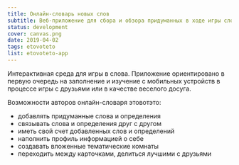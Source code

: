 ```yaml
---
title: Онлайн-словарь новых слов
subtitle: Веб-приложение для сбора и обзора придуманных в ходе игры слов
status: development
cover: canvas.png
date: 2019-04-02
tags: etovoteto
list: etovoteto-app
---
```


Интерактивная среда для игры в слова. Приложение ориентировано в первую очередь на заполнение и изучение с мобильных устройств в процессе игры с друзьями или в качестве веселого досуга.

Возможности авторов онлайн-словаря этовотэто:

- добавлять придуманные слова и определения
- связывать слова и определения друг с другом
- иметь свой счет добавленных слов и определений
- наполнить профиль информацией о себе
- создавать вложенные тематические комнаты
- переходить между карточками, делиться лучшими с друзьями
